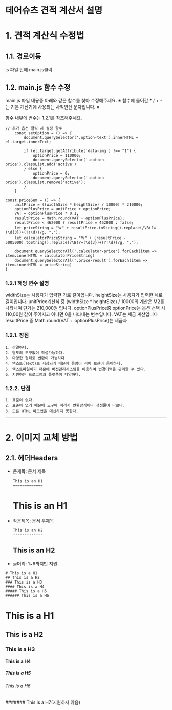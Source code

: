 데어슈츠 견적 계산서 설명
=========================

# 1. 견적 계산식 수정법

## 1.1. 경로이동
js 파일 안에 main.js클릭

## 1.2. main.js 함수 수정
main.js 파일 내용중 아래와 같은 함수를 찾아 수정해주세요.
※ 함수에 들어간 * / + - 는 기본 계산기에 사용되는 사칙연산 문자입니다. ※

함수 내부에 변수는 1.2.1를 참조해주세요.

```
// 추가 옵션 클릭 시 설정 함수
    const setOption = () => {
        document.querySelector('.option-text').innerHTML = el.target.innerText;

        if (el.target.getAttribute('data-img') !== "1") {
            optionPrice = 110000;
            document.querySelector('.option-price').classList.add('active')
        } else {
            optionPrice = 0;
            document.querySelector('.option-price').classList.remove('active');
        }
    }
```

```
const priceSum = () => {
    unitPrice = ((widthSize * heightSize) / 10000) * 210000;
    optionPlusPrice = unitPrice + optionPrice;
    VAT = optionPlusPrice * 0.1;
    resultPrice = Math.round(VAT + optionPlusPrice);
    resultPrice < 462000 ? resultPrice = 462000 : false;
    let priceString = "￦" + resultPrice.toString().replace(/\B(?=(\d{3})+(?!\d))/g, ",");
    let calculatorPriceString = "￦" + (resultPrice - 5005000).toString().replace(/\B(?=(\d{3})+(?!\d))/g, ",");

    document.querySelectorAll('.calculator-price').forEach(item => item.innerHTML = calculatorPriceString)
    document.querySelectorAll('.price-result').forEach(item => item.innerHTML = priceString)
}
```

### 1.2.1 해당 변수 설명
widthSize는 사용자가 입력한 가로 길이입니다.
heightSize는 사용자가 입력한 세로 길이입니다.
unitPrice계산식 중 (widthSize * heightSize) / 10000의 계산은 M2를 나타내며 단가는 210,000원 입니다.
optionPlusPrice중 optionPrice는 옵션 선택 시 110,00원 값이 주어지고 아니면 0을 나타내는 변수입니다.
VAT는 세금 계산입니다
resultPrice 중 Math.round(VAT + optionPlusPrice)는 세금과 

### 1.2.1. 장점
	1. 간결하다.
	2. 별도의 도구없이 작성가능하다.
	3. 다양한 형태로 변환이 가능하다.
	4. 텍스트(Text)로 저장되기 때문에 용량이 적어 보관이 용이하다.
	5. 텍스트파일이기 때문에 버전관리시스템을 이용하여 변경이력을 관리할 수 있다.
	6. 지원하는 프로그램과 플랫폼이 다양하다.

### 1.2.2. 단점
	1. 표준이 없다.
	2. 표준이 없기 때문에 도구에 따라서 변환방식이나 생성물이 다르다.
	3. 모든 HTML 마크업을 대신하지 못한다.

****
# 2. 이미지 교체 방법
## 2.1. 헤더Headers
* 큰제목: 문서 제목
    ```
    This is an H1
    =============
    ```
    This is an H1
    =============

* 작은제목: 문서 부제목
    ```
    This is an H2
    -------------
    ```
    This is an H2
    -------------

* 글머리: 1~6까지만 지원
```
# This is a H1
## This is a H2
### This is a H3
#### This is a H4
##### This is a H5
###### This is a H6
```
# This is a H1
## This is a H2
### This is a H3
#### This is a H4
##### This is a H5
###### This is a H6
####### This is a H7(지원하지 않음)
